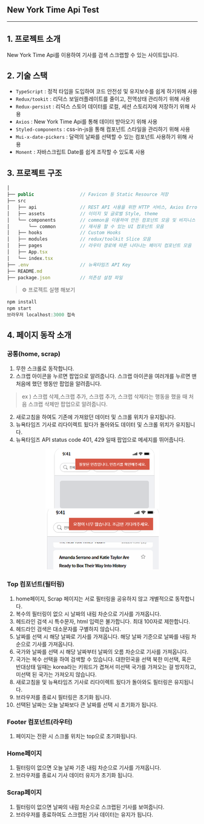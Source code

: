 ## New York Time Api Test

---

## 1. 프로젝트 소개

New York Time Api를 이용하여 기사를 검색 스크랩할 수 있는 사이트입니다.

## 2. 기술 스택

- `TypeScript` : 정적 타입을 도입하여 코드 안전성 및 유지보수를 쉽게 하기위해 사용
- `Redux/tookit` : 리덕스 보일러플레이트를 줄이고, 전역상태 관리하기 위해 사용
- `Redux-persist` : 리덕스 스토어 데이터를 로컬, 세션 스토리지에 저장하기 위해 사용
- `Axios` : New York Time Api를 통해 데이터 받아오기 위해 사용
- `Styled-components` : css-in-js을 통해 컴포넌트 스타일을 관리하기 위해 사용
- `Mui-x-date-pickers` : 달력의 날짜를 선택할 수 있는 컴포넌트 사용하기 위해 사용
- `Monent` : 자바스크립트 Date를 쉽게 조작할 수 있도록 사용

## 3. 프로젝트 구조

```ts
│
├── public                 // Favicon 등 Static Resource 저장
├── src
│   ├── api                // REST API 사용을 위한 HTTP 서비스, Axios Error Handle
│   ├── assets             // 이미지 및 글로벌 Style, theme
│   └── components         // common을 이용하여 만든 컴포넌트 모음 및 비지니스 로직
│       └── common         // 재사용 할 수 있는 UI 컴포넌트 모음
│   ├── hooks              // Custom Hooks
│   ├── modules            // redux/toolkit Slice 모음
│   ├── pages              // 라우터 경로에 따른 나타나는 페이지 컴포넌트 모음
│   ├── App.tsx
│   └── index.tsx
├── .env                   // 뉴욕타임즈 API Key
├── README.md
├── package.json           // 의존성 설정 파일
```

> ⚙ 프로젝트 실행 해보기

```ts
npm install
npm start
브라우저 localhost:3000 접속
```

## 4. 페이지 동작 소개

### 공통(home, scrap)

1. 무한 스크롤로 동작합니다.
2. 스크랩 아이콘을 누르면 팝업으로 알려줍니다. 스크랩 아이콘을 여러개를 누르면 맨 처음에 했던 행동만 팝업을 알려줍니다.

> ex ) 스크랩 삭제,스크랩 추가, 스크랩 추가, 스크랩 삭제라는 행동을 했을 때 처음 스크랩 삭제만 팝업으로 알려줍니다.

2. 새로고침을 하여도 기존에 가져왔던 데이터 및 스크롤 위치가 유지됩니다.
3. 뉴욕타임즈 기사로 리다이렉트 됬다가 돌아와도 데이터 및 스크롤 위치가 유지됩니다.
4. 뉴욕타임즈 API status code 401, 429 일때 팝업으로 메세지를 뛰어줍니다.
<div align=center>
   <img src='./readme_img/status_401.png' width=300> 
   <img src='./readme_img/status_429.png' width=300>
</div>

### Top 컴포넌트(필터링)

1. home페이지, Scrap 페이지는 서로 필터링을 공유하지 않고 개별적으로 동작합니다.
2. 복수의 필터링이 없으 시 날짜의 내림 차순으로 기사를 가져옵니다.
3. 헤드라인 검색 시 특수문자, html 입력은 불가합니다. 최대 100자로 제한합니다.
4. 헤드라인 검색은 대소문자를 구별하지 않습니다.
5. 날짜를 선택 시 해당 날짜로 기사를 가져옵니다. 해당 날짜 기준으로 날짜를 내림 차순으로 기사를 가져옵니다.
6. 국가와 날짜를 선택 시 해당 날짜부터 날짜의 오름 차순으로 기사를 가져옵니다.
7. 국가는 복수 선택을 하여 검색할 수 있습니다. 대한민국을 선택 북한 미선택, 혹은 반대상태 일때는 korea라는 키워드가 겹쳐서 미선택 국가를 가져오는 걸 방지하고, 미선택 된 국가는 가져오지 않습니다.
8. 새로고침을 및 뉴욕타임즈 기사로 리다이렉트 됬다가 돌아와도 필터링은 유지됩니다.
9. 브라우저를 종료시 필터링은 초기화 됩니다.
10. 선택된 날짜는 오늘 날짜보다 큰 날짜를 선택 시 초기화가 됩니다.

### Footer 컴포넌트(라우터)

1. 페이지는 전환 시 스크롤 위치는 top으로 초기화됩니다.

### Home페이지

1. 필터링이 없으면 오늘 날짜 기준 내림 차순으로 기사를 가져옵니다.
2. 브라우저를 종료시 기사 데이터 유지가 초기화 됩니다.

### Scrap페이지

1. 필터링이 없으면 날짜의 내림 차순으로 스크랩된 기사를 보여줍니다.
2. 브라우저를 종료하여도 스크랩된 기사 데이터는 유지가 됩니다.
